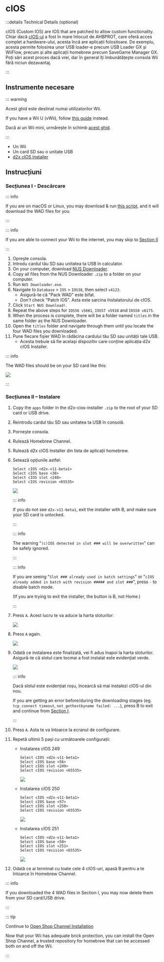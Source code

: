 # cIOS

:::details Technical Details (optional)

cIOS (Custom IOS) are IOS that are patched to allow custom functionality. Chiar dacă [cIOS-ul](https://wiibrew.org/wiki/Custom_IOS) a fost în mare înlocuit de AHBPROT, care oferă acces complet a hardware-ului, acesta încă are aplicații folositoare. De exemplu, acesta permite folosirea unor USB loader-e precum USB Loader GX și WiiFlow, precum și alte aplicații homebrew precum SaveGame Manager GX. Poți sări acest proces dacă vrei, dar în general îți îmbunătățește consola Wii fără niciun dezavantaj.

:::

## Instrumente necesare

::: warning

Acest ghid este destinat numai utilizatorilor Wii.

If you have a Wii U (vWii), follow [this guide](cios-vwii) instead.

Dacă ai un Wii mini, urmărește în schimb [acest ghid](cios-mini).

:::

- Un Wii
- Un card SD sau o unitate USB
- [d2x cIOS Installer](/assets/files/d2x-cios-installer.zip)

## Instrucțiuni

### Secțiunea I - Descărcare

::: info

If you are on macOS or Linux, you may download & run [this script](/assets/files/d2x_offline_ios.zip), and it will download the WAD files for you.

:::

::: info

If you are able to connect your Wii to the internet, you may skip to [Section II](cios#section-ii---installing)

:::

1. Oprește consola.
2. Introdu cardul tău SD sau unitatea ta USB în calculator.
3. On your computer, download [NUS Downloader](https://github.com/WiiDatabase/nusdownloader/releases/latest/download/NUSD-Mod-NUS-Fix.zip).
4. Copy all files from the NUS Downloader `.zip` to a folder on your computer.
5. Run `NUS Downloader.exe`.
6. Navigate to `Database` > `IOS` > `IOS38`, then select `v4123`.
   - Asigură-te că "Pack WAD" este bifat.
   - _Don't_ check "Patch IOS". Asta este sarcina Instalatorului de cIOS.
7. Click `Start NUS Download!`.
8. Repeat the above steps for `IOS56 v5661`, `IOS57 v5918` and `IOS58 v6175`.
9. When the process is complete, there will be a folder named `titles` in the same folder as the NUS Downloader.
10. Open the `titles` folder and navigate through them until you locate the four WAD files you downloaded.
11. Pune fiecare fișier WAD în rădăcina cardului tău SD sau unității tale USB.
    - Acesta trebuie să fie același dispozitiv care conține aplicația d2x cIOS Installer.

::: info

The WAD files should be on your SD card like this:

![](/images/cios/d2x_offline_ios.png)

:::

### Secțiunea II – Instalare

1. Copy the `apps` folder in the d2x-cios-installer `.zip` to the root of your SD card or USB drive.

2. Reintrodu cardul tău SD sau unitatea ta USB în consolă.

3. Pornește consola.

4. Rulează Homebrew Channel.

5. Rulează d2x cIOS Installer din lista de aplicații homebrew.

6. Setează opțiunile astfel:

   ```
   Select cIOS <d2x-v11-beta1>
   Select cIOS base <38>
   Select cIOS slot <248>
   Select cIOS revision <65535>
   ```

   ![](/images/cios/d2x_v11_248.png)

   ::: info

   If you do not see `d2x-v11-beta1`, exit the installer with B, and make sure your SD card is unlocked.

   :::

   ::: info

   The warning "`(c)IOS detected in slot ### will be overwritten`" can be safely ignored.

   :::

   ::: info

   If you are seeing "`Slot ### already used in batch settings`" or "`cIOS already added in batch with revision ##### and slot ###`", press `-` to disable batch mode.

   (If you are trying to exit the installer, the button is B, not Home.)

   :::

7. Press `A`. Acest lucru te va aduce la harta sloturilor:

   ![](/images/cios/d2x_summary.png)

8. Press `A` again.

   ![](/images/cios/d2x_installation.png)

9. Odată ce instalarea este finalizată, vei fi adus înapoi la harta sloturilor. Asigură-te că slotul care tocmai a fost instalat este evidențiat verde.

   ![](/images/cios/d2x_log.png)

   ::: info

   Dacă slotul este evidențiat roșu, încearcă să mai instalezi cIOS-ul din nou.

   If you are getting an error before/during the downloading stages (eg. `tcp_connect timeout`, `net_gethostbyname failed: ...`), press B to exit and continue from [Section I](#section-i---downloading).

   :::

10. Press `A`. Asta te va întoarce la ecranul de configurare.

11. Repetă ultimii 5 pași cu următoarele configurații:

    - Instalarea cIOS 249

      ```
      Select cIOS <d2x-v11-beta1>
      Select cIOS base <56>
      Select cIOS slot <249>
      Select cIOS revision <65535>
      ```

      ![](/images/cios/d2x_v11_249.png)

    - Instalarea cIOS 250

      ```
      Select cIOS <d2x-v11-beta1>
      Select cIOS base <57>
      Select cIOS slot <250>
      Select cIOS revision <65535>
      ```

      ![](/images/cios/d2x_v11_250.png)

    - Instalarea cIOS 251

      ```
      Select cIOS <d2x-v11-beta1>
      Select cIOS base <58>
      Select cIOS slot <251>
      Select cIOS revision <65535>
      ```

      ![](/images/cios/d2x_v11_251.png)

12. Odată ce ai terminat cu toate cele 4 cIOS-uri, apasă B pentru a te întoarce în Homebrew Channel.

::: info

If you downloaded the 4 WAD files in Section I, you may now delete them from your SD card/USB drive.

:::

::: tip

Continue to [Open Shop Channel Installation](osc)

Now that your Wii has adequate brick protection, you can install the Open Shop Channel, a trusted repository for homebrew that can be accessed both on and off the Wii.

:::

